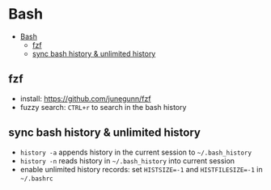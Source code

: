 # Bash

- [Bash](#bash)
  - [fzf](#fzf)
  - [sync bash history & unlimited history](#sync-bash-history--unlimited-history)

## fzf

- install: https://github.com/junegunn/fzf
- fuzzy search: `CTRL+r` to search in the bash history

## sync bash history & unlimited history

- `history -a` appends history in the current session to `~/.bash_history`
- `history -n` reads history in `~/.bash_history` into current session
- enable unlimited history records: set `HISTSIZE=-1` and `HISTFILESIZE=-1` in `~/.bashrc`
